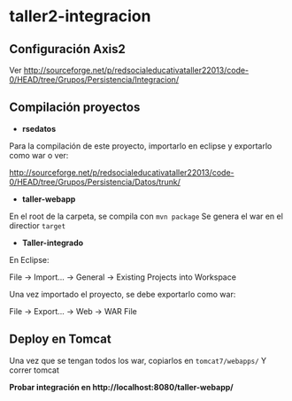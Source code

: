 taller2-integracion
===================

Configuración Axis2
--------------------

Ver http://sourceforge.net/p/redsocialeducativataller22013/code-0/HEAD/tree/Grupos/Persistencia/Integracion/


Compilación proyectos
--------------------

- **rsedatos**

Para la compilación de este proyecto, importarlo en eclipse y exportarlo como war o ver:

http://sourceforge.net/p/redsocialeducativataller22013/code-0/HEAD/tree/Grupos/Persistencia/Datos/trunk/


- **taller-webapp**

En el root de la carpeta, se compila con `mvn package`
Se genera el war en el directior `target`

- **Taller-integrado**

En Eclipse:

File -> Import... -> General -> Existing Projects into Workspace

Una vez importado el proyecto, se debe exportarlo como war:

File -> Export... -> Web -> WAR File


Deploy en Tomcat
----------------------

Una vez que se tengan todos los war, copiarlos en `tomcat7/webapps/`
Y correr tomcat


**Probar integración en http://localhost:8080/taller-webapp/**

